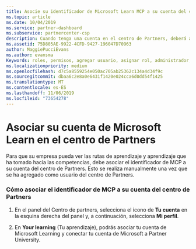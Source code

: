 ```yaml
---
title: Asocie su identificador de Microsoft Learn MCP a su cuenta del centro de Partners | Centro de Partners
ms.topic: article
ms.date: 10/04/2019
ms.service: partner-dashboard
ms.subservice: partnercenter-csp
description: Cuando tenga una cuenta en el centro de Partners, deberá actualizar el perfil asociando el identificador de MCP.
ms.assetid: 75D805AE-9922-4CFD-9427-196047D70963
author: MaggiePucciEvans
ms.author: evansma
Keywords: roles, permisos, agregar usuario, asignar rol, administrador, agente, identificador de MCP, Microsoft Learn
ms.localizationpriority: medium
ms.openlocfilehash: d7c5a8559254e050ac705ab25362c134a4d34f9c
ms.sourcegitcommit: dbaa6c2e8a0e6431f1420e024cca6d0dd54f1425
ms.translationtype: MT
ms.contentlocale: es-ES
ms.lasthandoff: 11/06/2019
ms.locfileid: "73654278"
---
```

# <a name="associate-your-microsoft-learn-account-in-partner-center"></a>Asociar su cuenta de Microsoft Learn en el centro de Partners

Para que su empresa pueda ver las rutas de aprendizaje y aprendizaje que ha tomado hacia las competencias, debe asociar el identificador de MCP a su cuenta del centro de Partners. Esto se realiza manualmente una vez que se ha agregado como usuario del centro de Partners.

### <a name="how-to-associate-your-mcp-id-to-your-partner-center-account"></a>Cómo asociar el identificador de MCP a su cuenta del centro de Partners

1. En el panel del Centro de partners, selecciona el icono de **Tu cuenta** en la esquina derecha del panel y, a continuación, selecciona **Mi perfil**.

2. En **Your learning** (Tu aprendizaje), podrás asociar tu cuenta de Microsoft Learning y conectar tu cuenta de Microsoft a Partner University.